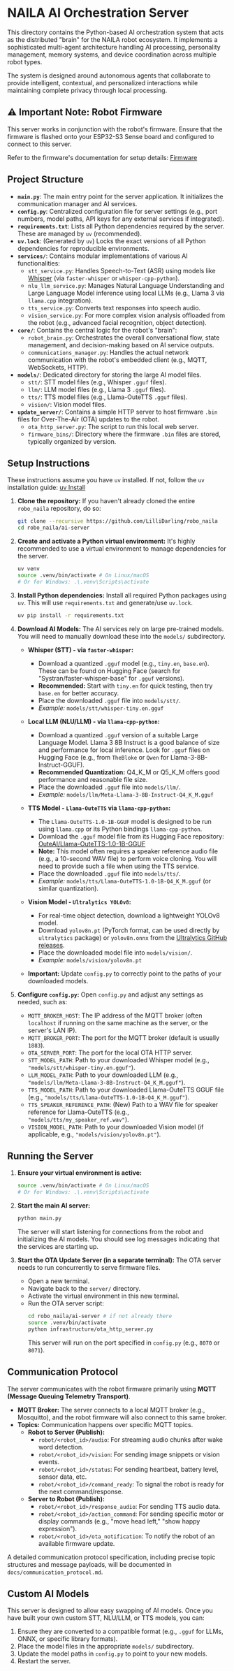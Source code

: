 # NAILA AI Orchestration Server

This directory contains the Python-based AI orchestration system that acts as the distributed "brain" for the NAILA robot ecosystem. It implements a sophisticated multi-agent architecture handling AI processing, personality management, memory systems, and device coordination across multiple robot types.

The system is designed around autonomous agents that collaborate to provide intelligent, contextual, and personalized interactions while maintaining complete privacy through local processing.

## ⚠️ Important Note: Robot Firmware

This server works in conjunction with the robot's firmware. Ensure that the firmware is flashed onto your ESP32-S3 Sense board and configured to connect to this server.

Refer to the firmware's documentation for setup details:
[Firmware](../firmware/README.md)

## Project Structure

* **`main.py`**: The main entry point for the server application. It initializes the communication manager and AI services.
* **`config.py`**: Centralized configuration file for server settings (e.g., port numbers, model paths, API keys for any external services if integrated).
* **`requirements.txt`**: Lists all Python dependencies required by the server. These are managed by `uv` (recommended).
* **`uv.lock`**: (Generated by `uv`) Locks the exact versions of all Python dependencies for reproducible environments.
* **`services/`**: Contains modular implementations of various AI functionalities:
    * `stt_service.py`: Handles Speech-to-Text (ASR) using models like [Whisper](https://github.com/openai/whisper) (via `faster-whisper` or `whisper-cpp-python`).
    * `nlu_llm_service.py`: Manages Natural Language Understanding and Large Language Model inference using local LLMs (e.g., Llama 3 via `llama.cpp` integration).
    * `tts_service.py`: Converts text responses into speech audio.
    * `vision_service.py`: For more complex vision analysis offloaded from the robot (e.g., advanced facial recognition, object detection).
* **`core/`**: Contains the central logic for the robot's "brain":
    * `robot_brain.py`: Orchestrates the overall conversational flow, state management, and decision-making based on AI service outputs.
    * `communications_manager.py`: Handles the actual network communication with the robot's embedded client (e.g., MQTT, WebSockets, HTTP).
* **`models/`**: Dedicated directory for storing the large AI model files.
    * `stt/`: STT model files (e.g., Whisper `.gguf` files).
    * `llm/`: LLM model files (e.g., Llama 3 `.gguf` files).
    * `tts/`: TTS model files (e.g., Llama-OuteTTS `.gguf` files).
    * `vision/`: Vision model files.
* **`update_server/`**: Contains a simple HTTP server to host firmware `.bin` files for Over-The-Air (OTA) updates to the robot.
    * `ota_http_server.py`: The script to run this local web server.
    * `firmware_bins/`: Directory where the firmware `.bin` files are stored, typically organized by version.

## Setup Instructions

These instructions assume you have `uv` installed. If not, follow the `uv` installation guide: [uv Install](https://docs.astral.sh/uv/getting-started/installation/)

1.  **Clone the repository:**
    If you haven't already cloned the entire `robo_naila` repository, do so:
    ```bash
    git clone --recursive https://github.com/LilliDarling/robo_naila
    cd robo_naila/ai-server
    ```

2.  **Create and activate a Python virtual environment:**
    It's highly recommended to use a virtual environment to manage dependencies for the server.
    ```bash
    uv venv
    source .venv/bin/activate # On Linux/macOS
    # Or for Windows: .\.venv\Scripts\activate
    ```

3.  **Install Python dependencies:**
    Install all required Python packages using `uv`. This will use `requirements.txt` and generate/use `uv.lock`.
    ```bash
    uv pip install -r requirements.txt
    ```

4.  **Download AI Models:**
    The AI services rely on large pre-trained models. You will need to manually download these into the `models/` subdirectory.

    * **Whisper (STT) - via `faster-whisper`:**
        * Download a quantized `.gguf` model (e.g., `tiny.en`, `base.en`). These can be found on Hugging Face (search for "Systran/faster-whisper-base" for `.gguf` versions).
        * **Recommended:** Start with `tiny.en` for quick testing, then try `base.en` for better accuracy.
        * Place the downloaded `.gguf` file into `models/stt/`.
        * *Example:* `models/stt/whisper-tiny.en.gguf`

    * **Local LLM (NLU/LLM) - via `llama-cpp-python`:**
        * Download a quantized `.gguf` version of a suitable Large Language Model. Llama 3 8B Instruct is a good balance of size and performance for local inference. Look for `.gguf` files on Hugging Face (e.g., from `TheBloke` or `Qwen` for Llama-3-8B-Instruct-GGUF).
        * **Recommended Quantization:** Q4_K_M or Q5_K_M offers good performance and reasonable file size.
        * Place the downloaded `.gguf` file into `models/llm/`.
        * *Example:* `models/llm/Meta-Llama-3-8B-Instruct-Q4_K_M.gguf`

    * **TTS Model - `Llama-OuteTTS` via `llama-cpp-python`:**
        * The `Llama-OuteTTS-1.0-1B-GGUF` model is designed to be run using `llama.cpp` or its Python bindings `llama-cpp-python`.
        * Download the `.gguf` model file from its Hugging Face repository: [OuteAI/Llama-OuteTTS-1.0-1B-GGUF](https://huggingface.co/OuteAI/Llama-OuteTTS-1.0-1B-GGUF)
        * **Note:** This model often requires a speaker reference audio file (e.g., a 10-second WAV file) to perform voice cloning. You will need to provide such a file when using the TTS service.
        * Place the downloaded `.gguf` file into `models/tts/`.
        * *Example:* `models/tts/Llama-OuteTTS-1.0-1B-Q4_K_M.gguf` (or similar quantization).

    * **Vision Model - `Ultralytics YOLOv8`:**
        * For real-time object detection, download a lightweight YOLOv8 model.
        * Download `yolov8n.pt` (PyTorch format, can be used directly by `ultralytics` package) or `yolov8n.onnx` from the [Ultralytics GitHub releases](https://github.com/ultralytics/ultralytics/releases).
        * Place the downloaded model file into `models/vision/`.
        * *Example:* `models/vision/yolov8n.pt`

    * **Important:** Update `config.py` to correctly point to the paths of your downloaded models.

5.  **Configure `config.py`:**
    Open `config.py` and adjust any settings as needed, such as:
    * `MQTT_BROKER_HOST`: The IP address of the MQTT broker (often `localhost` if running on the same machine as the server, or the server's LAN IP).
    * `MQTT_BROKER_PORT`: The port for the MQTT broker (default is usually `1883`).
    * `OTA_SERVER_PORT`: The port for the local OTA HTTP server.
    * `STT_MODEL_PATH`: Path to your downloaded Whisper model (e.g., `"models/stt/whisper-tiny.en.gguf"`).
    * `LLM_MODEL_PATH`: Path to your downloaded LLM (e.g., `"models/llm/Meta-Llama-3-8B-Instruct-Q4_K_M.gguf"`).
    * `TTS_MODEL_PATH`: Path to your downloaded Llama-OuteTTS GGUF file (e.g., `"models/tts/Llama-OuteTTS-1.0-1B-Q4_K_M.gguf"`).
    * `TTS_SPEAKER_REFERENCE_PATH`: (New) Path to a WAV file for speaker reference for Llama-OuteTTS (e.g., `"models/tts/my_speaker_ref.wav"`).
    * `VISION_MODEL_PATH`: Path to your downloaded Vision model (if applicable, e.g., `"models/vision/yolov8n.pt"`).

## Running the Server

1.  **Ensure your virtual environment is active:**
    ```bash
    source .venv/bin/activate # On Linux/macOS
    # Or for Windows: .\.venv\Scripts\activate
    ```

2.  **Start the main AI server:**
    ```bash
    python main.py
    ```
    The server will start listening for connections from the robot and initializing the AI models. You should see log messages indicating that the services are starting up.

3.  **Start the OTA Update Server (in a separate terminal):**
    The OTA server needs to run concurrently to serve firmware files.
    * Open a new terminal.
    * Navigate back to the `server/` directory.
    * Activate the virtual environment in this new terminal.
    * Run the OTA server script:
        ```bash
        cd robo_naila/ai-server # if not already there
        source .venv/bin/activate
        python infrastructure/ota_http_server.py
        ```
        This server will run on the port specified in `config.py` (e.g., `8070` or `8071`).

## Communication Protocol

The server communicates with the robot firmware primarily using **MQTT (Message Queuing Telemetry Transport)**.

* **MQTT Broker:** The server connects to a local MQTT broker (e.g., Mosquitto), and the robot firmware will also connect to this same broker.
* **Topics:** Communication happens over specific MQTT topics.
    * **Robot to Server (Publish):**
        * `robot/<robot_id>/audio`: For streaming audio chunks after wake word detection.
        * `robot/<robot_id>/vision`: For sending image snippets or vision events.
        * `robot/<robot_id>/status`: For sending heartbeat, battery level, sensor data, etc.
        * `robot/<robot_id>/command_ready`: To signal the robot is ready for the next command/response.
    * **Server to Robot (Publish):**
        * `robot/<robot_id>/response_audio`: For sending TTS audio data.
        * `robot/<robot_id>/action_command`: For sending specific motor or display commands (e.g., "move head left," "show happy expression").
        * `robot/<robot_id>/ota_notification`: To notify the robot of an available firmware update.

A detailed communication protocol specification, including precise topic structures and message payloads, will be documented in `docs/communication_protocol.md`.

## Custom AI Models

This server is designed to allow easy swapping of AI models. Once you have built your own custom STT, NLU/LLM, or TTS models, you can:

1.  Ensure they are converted to a compatible format (e.g., `.gguf` for LLMs, ONNX, or specific library formats).
2.  Place the model files in the appropriate `models/` subdirectory.
3.  Update the model paths in `config.py` to point to your new models.
4.  Restart the server.
